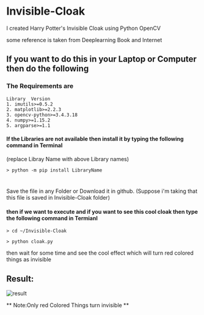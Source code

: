 # Invisible-Cloak

I created Harry Potter's Invisible Cloak using Python OpenCV

some reference is taken from Deeplearning Book and Internet

## If you want to do this in your Laptop or Computer then do the following

### The Requirements are
    
    Library  Version
    1. imutils>=0.5.2
    2. matplotlib>=2.2.3
    3. opencv-python>=3.4.3.18
    4. numpy>=1.15.2
    5. argparse>=1.1
    
#### If the Libraries are not available then install it by typing the following command in Terminal
(replace Libray Name with above Library names)

    > python -m pip install LibraryName
        
#         
Save the file in any Folder or Download it in github.
(Suppose i'm taking that this file is saved in Invisible-Cloak folder)

#### then if we want to execute and if you want to see this cool cloak then type the following command in Termianl

    > cd ~/Invisible-Cloak
    
    > python cloak.py

    
then wait for some time and see the cool effect which will turn red colored things as invisible

## Result:

![result](https://imgur.com/a/UrokeVN)

** Note:Only red Colored Things turn invisible **




